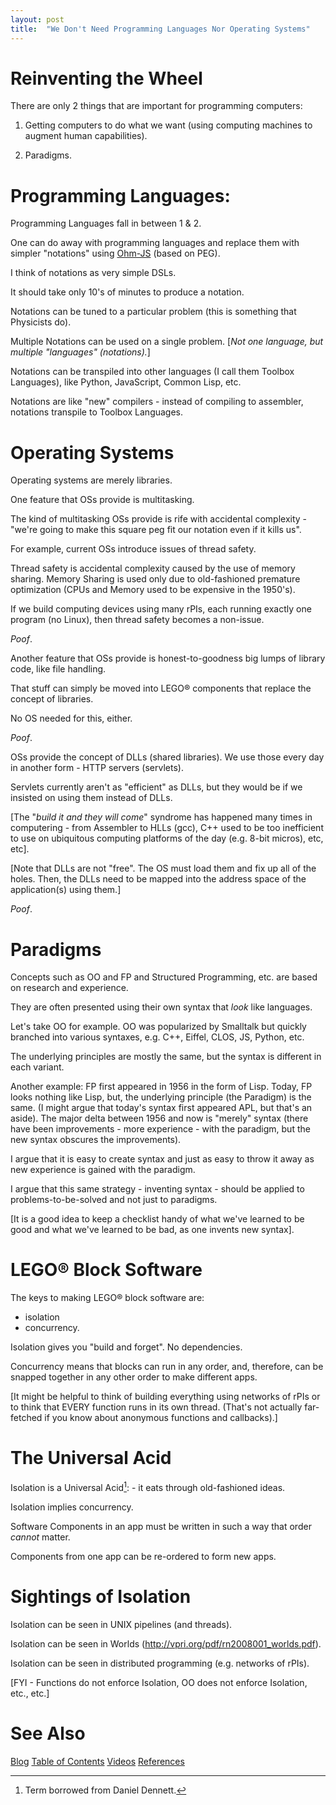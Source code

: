 ```yaml
---
layout: post
title:  "We Don't Need Programming Languages Nor Operating Systems"
---
```


# Reinventing the Wheel

There are only 2 things that are important for programming computers:

1. Getting computers to do what we want (using computing machines to augment human capabilities).

2. Paradigms.

# Programming Languages:

Programming Languages fall in between 1 & 2.

One can do away with programming languages and replace them with simpler "notations" using [Ohm-JS](https://guitarvydas.github.io/2021/08/30/Ohm-JS.html) (based on PEG).

I think of notations as very simple DSLs.

It should take only 10's of minutes to produce a notation. 

Notations can be tuned to a particular problem (this is something that Physicists do). 

Multiple Notations can be used on a single problem.  [_Not one language, but multiple "languages" (notations)._]

Notations can be transpiled into other languages (I call them Toolbox Languages), like Python, JavaScript, Common Lisp, etc. 

Notations are like "new" compilers - instead of compiling to assembler, notations transpile to Toolbox Languages.

# Operating Systems
Operating systems are merely libraries.

One feature that OSs provide is multitasking. 

The kind of multitasking OSs provide is rife with accidental complexity - "we're going to make this square peg fit our notation even if it kills us".

For example, current OSs introduce issues of thread safety. 

Thread safety is accidental complexity caused by the use of memory sharing. Memory Sharing is used only due to old-fashioned premature optimization (CPUs and Memory used to be expensive in the 1950's). 

If we build computing devices using many rPIs, each running exactly one program (no Linux), then thread safety becomes a non-issue. 

*Poof*.

Another feature that OSs provide is honest-to-goodness big lumps of library code, like file handling. 

That stuff can simply be moved into LEGO® components that replace the concept of libraries. 

No OS needed for this, either. 

*Poof*.

OSs provide the concept of DLLs (shared libraries).  We use those every day in another form - HTTP servers (servlets).

Servlets currently aren't as "efficient" as DLLs, but they would be if we insisted on using them instead of DLLs.  

[The "*build it and they will come*" syndrome has happened many times in computering - from Assembler to HLLs (gcc), C++ used to be too inefficient to use on ubiquitous computing platforms of the day (e.g. 8-bit micros), etc, etc].

[Note that DLLs are not "free".  The OS must load them and fix up all of the holes. Then, the DLLs need to be mapped into the address space of the application(s) using them.] 

*Poof*.

# Paradigms

Concepts such as OO and FP and Structured Programming, etc. are based on research and experience.

They are often presented using their own syntax that *look* like languages.

Let's take OO for example. OO was popularized by Smalltalk but quickly branched into various syntaxes, e.g. C++, Eiffel, CLOS, JS, Python, etc.

The underlying principles are mostly the same, but the syntax is different in each variant.

Another example: FP first appeared in 1956 in the form of Lisp.  Today, FP looks nothing like Lisp, but, the underlying principle (the Paradigm) is the same.  (I might argue that today's syntax first appeared APL, but that's an aside).  The major delta between 1956 and now is "merely" syntax (there have been improvements - more experience - with the paradigm, but the new syntax obscures the improvements).

I argue that it is easy to create syntax and just as easy to throw it away as new experience is gained with the paradigm.

I argue that this same strategy - inventing syntax - should be applied to problems-to-be-solved and not just to paradigms.

[It is a good idea to keep a checklist handy of what we've learned to be good and what we've learned to be bad, as one invents new syntax].

# LEGO® Block Software

The keys to making LEGO® block software are:

- isolation
- concurrency.

Isolation gives you "build and forget".  No dependencies.

Concurrency means that blocks can run in any order, and, therefore, can be snapped together in any other order to make different apps.

[It might be helpful to think of building everything using networks of rPIs or to think that EVERY function runs in its own thread. (That's not actually far-fetched if you know about anonymous functions and callbacks).]

# The Universal Acid

Isolation is a Universal Acid[^1]: - it eats through old-fashioned ideas.

Isolation implies concurrency. 

Software Components in an app must be written in such a way that order *cannot* matter. 

Components from one app can be re-ordered to form new apps.

# Sightings of Isolation

Isolation can be seen in UNIX pipelines (and threads).

Isolation can be seen in Worlds (http://vpri.org/pdf/rn2008001_worlds.pdf).

Isolation can be seen in distributed programming (e.g. networks of rPIs).

[FYI - Functions do not enforce Isolation, OO does not enforce Isolation, etc., etc.]

[^1]: Term borrowed from Daniel Dennett.

# See Also

[Blog](https://guitarvydas.github.io)
[Table of Contents](https://guitarvydas.github.io/2021/09/21/Table-of-Contents-Sept-17-2021.html)
[Videos](https://www.youtube.com/channel/UC2bdO9l84VWGlRdeNy5)
[References](https://guitarvydas.github.io/2021/01/14/References.html)

<script src="https://utteranc.es/client.js" 
        repo="guitarvydas/guitarvydas.github.io" 
        issue-term="pathname" 
        theme="github-light" 
        crossorigin="anonymous" 
        async> 
</script> 
